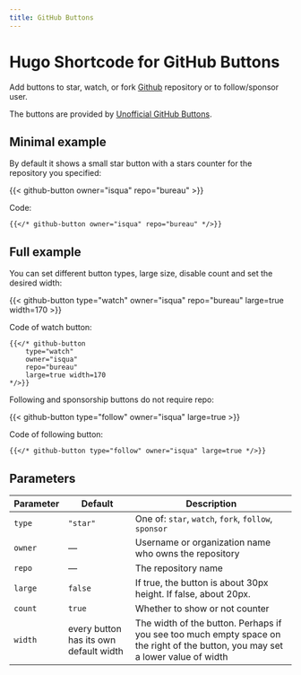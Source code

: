 ```yaml
---
title: GitHub Buttons
---
```


# Hugo Shortcode for GitHub Buttons

Add buttons to star, watch, or fork [Github](https://github.com/) repository or to follow/sponsor user.

The buttons are provided by [Unofficial GitHub Buttons](https://ghbtns.com/).

## Minimal example

By default it shows a small star button with a stars counter for the repository you specified:

{{< github-button owner="isqua" repo="bureau" >}}

Code:

```
{{</* github-button owner="isqua" repo="bureau" */>}}
```

## Full example

You can set different button types, large size, disable count and set the desired width:

{{< github-button type="watch" owner="isqua" repo="bureau" large=true width=170 >}}

Code of watch button:

```
{{</* github-button
    type="watch"
    owner="isqua"
    repo="bureau"
    large=true width=170
*/>}}
```

Following and sponsorship buttons do not require repo:

{{< github-button type="follow" owner="isqua" large=true >}}

Code of following button:

```
{{</* github-button type="follow" owner="isqua" large=true */>}}
```

## Parameters

| Parameter  | Default  | Description |
| ---------- | -------- | ----------- |
| `type`     | `"star"` | One of: `star`, `watch`, `fork`, `follow`, `sponsor` |
| `owner`    | —       | Username or organization name who owns the repository |
| `repo`     | —       | The repository name |
| `large`    | `false` | If true, the button is about 30px height. If false, about 20px. |
| `count`    | `true`  | Whether to show or not counter |
| `width`    | every button has its own default width | The width of the button. Perhaps if you see too much empty space on the right of the button, you may set a lower value of width |
